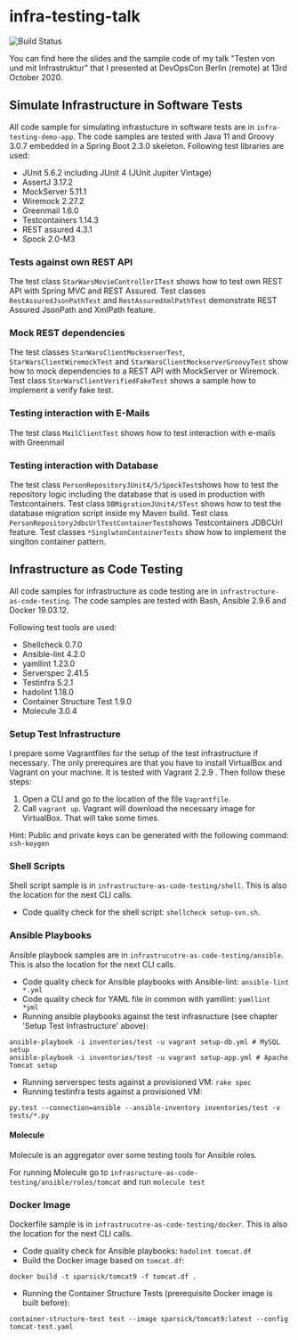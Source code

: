 # infra-testing-talk

![Build Status](https://github.com/sparsick/infra-testing-talk/workflows/MavenBuild/badge.svg)

You can find here the slides and the sample code of my talk "Testen von und mit Infrastruktur" that I presented at DevOpsCon Berlin (remote) at 13rd October 2020.


## Simulate Infrastructure in Software Tests
All code sample for simulating infrastucture in software tests are in `infra-testing-demo-app`.
The code samples are tested with Java 11 and Groovy 3.0.7 embedded in a Spring Boot 2.3.0 skeleton.
Following test libraries are used:
- JUnit 5.6.2 including JUnit 4 (JUnit Jupiter Vintage)
- AssertJ 3.17.2
- MockServer 5.11.1
- Wiremock 2.27.2
- Greenmail 1.6.0
- Testcontainers 1.14.3
- REST assured 4.3.1
- Spock 2.0-M3

### Tests against own REST API
The test class `StarWarsMovieControllerITest` shows how to test own REST API with Spring MVC and REST Assured.
Test classes `RestAssuredJsonPathTest` and `RestAssuredXmlPathTest` demonstrate REST Assured JsonPath and XmlPath feature.

### Mock REST dependencies
The test classes `StarWarsClientMockserverTest`, `StarWarsClientWiremockTest` and `StarWarsClientMockserverGroovyTest` show how to mock dependencies to a REST API with MockServer or Wiremock.
Test class `StarWarsClientVerifiedFakeTest` shows a sample how to implement a verify fake test.

### Testing interaction with E-Mails
The test class `MailClientTest` shows how to test interaction with e-mails with Greenmail

### Testing interaction with Database
The test class `PersonRepositoryJUnit4/5/SpockTest`shows how to test the repository logic including the database that is used in production with Testcontainers.
Test class `DBMigrationJUnit4/5Test` shows how to test the database migration script inside my Maven build.
Test class `PersonRepositoryJdbcUrlTestContainerTest`shows Testcontainers JDBCUrl feature.
Test classes `*SinglwtonContainerTests` show how to implement the singlton container pattern.

## Infrastructure as Code Testing
All code samples for infrastructure as code testing are in `infrastructure-as-code-testing`.
The code samples are tested with Bash, Ansible 2.9.6  and Docker 19.03.12.

Following test tools are used:
- Shellcheck 0.7.0
- Ansible-lint 4.2.0
- yamllint 1.23.0
- Serverspec 2.41.5
- Testinfra 5.2.1
- hadolint 1.18.0
- Container Structure Test 1.9.0
- Molecule 3.0.4

### Setup Test Infrastructure
I prepare some Vagrantfiles for the setup of the test infrastructure if necessary. 
The only prerequires are that you have to install VirtualBox and Vagrant on your machine. 
It is tested with Vagrant 2.2.9 . 
Then follow these steps:

1. Open a CLI and go to the location of the file `Vagrantfile`.
2. Call `vagrant up`. Vagrant will download the necessary image for VirtualBox. That will take some times.

Hint: Public and private keys can be generated with the following command: `ssh-keygen`


### Shell Scripts
Shell script sample is in `infrastructure-as-code-testing/shell`.
This is also the location for the next CLI calls.

- Code quality check for the shell script:  `shellcheck setup-svn.sh`.

### Ansible Playbooks
Ansible playbook samples are in `infrastrucutre-as-code-testing/ansible`.
This is also the location for the next CLI calls.

- Code quality check for Ansible playbooks with Ansible-lint: `ansible-lint *.yml`
- Code quality check for YAML file in common with yamllint: `ỳamllint *yml`
- Running ansible playbooks against the test infrasructure (see chapter 'Setup Test Infrastructure' above):
```
ansible-playbook -i inventories/test -u vagrant setup-db.yml # MySQL setup
ansible-playbook -i inventories/test -u vagrant setup-app.yml # Apache Tomcat setup
```
- Running serverspec tests against a provisioned VM: `rake spec`
- Running testinfra tests against a provisioned VM:
```
py.test --connection=ansible --ansible-inventory inventories/test -v tests/*.py
```
#### Molecule
Molecule is an aggregator over some testing tools for Ansible roles.

For running Molecule go to `infrasructure-as-code-testing/ansible/roles/tomcat` and run `molecule test`

### Docker Image
Dockerfile sample is in `infrastrucutre-as-code-testing/docker`.
This is also the location for the next CLI calls.

- Code quality check for Ansible playbooks: `hadolint tomcat.df`
- Build the Docker image based on `tomcat.df`:
```
docker build -t sparsick/tomcat9 -f tomcat.df .
```
- Running the Container Structure Tests (prerequisite Docker image is built before):
```
container-structure-test test --image sparsick/tomcat9:latest --config tomcat-test.yaml
```
